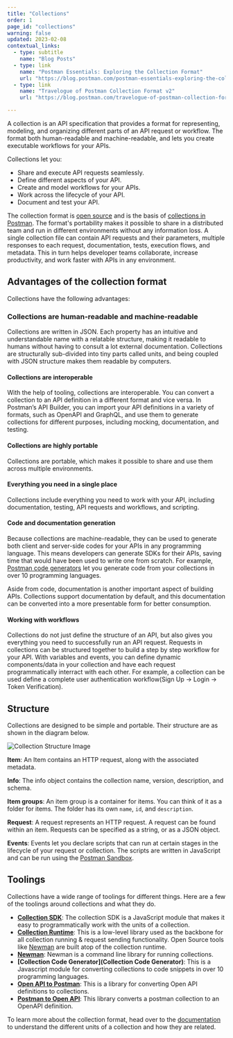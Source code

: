 ```yaml
---
title: "Collections"
order: 1
page_id: "collections"
warning: false
updated: 2023-02-08
contextual_links:
  - type: subtitle
    name: "Blog Posts"
  - type: link
    name: "Postman Essentials: Exploring the Collection Format"
    url: "https://blog.postman.com/postman-essentials-exploring-the-collection-format/"
  - type: link
    name: "Travelogue of Postman Collection Format v2"
    url: "https://blog.postman.com/travelogue-of-postman-collection-format-v2/"

---
```

A collection is an API specification that provides a format for representing, modeling, and organizing different parts of an API request or workflow. The format both human-readable and machine-readable, and lets you create executable workflows for your APIs.

Collections let you:

* Share and execute API requests seamlessly.
* Define different aspects of your API.
* Create and model workflows for your APIs.
* Work across the lifecycle of your API.
* Document and test your API.

The collection format is [open source](https://github.com/postmanlabs/schemas/tree/develop/schemas/draft-07) and is the basis of [collections in Postman](https://www.postman.com/collection/). The format's portability makes it possible to share in a distributed team and run in different environments without any information loss. A single collection file can contain API requests and their parameters, multiple responses to each request, documentation, tests, execution flows, and metadata. This in turn helps developer teams collaborate, increase productivity, and work faster with APIs in any environment.

## Advantages of the collection format

Collections have the following advantages:

### Collections are human-readable and machine-readable

Collections are written in JSON. Each property has an intuitive and understandable name with a relatable structure, making it readable to humans without having to consult a lot external documentation. Collections are structurally sub-divided into tiny parts called units, and being coupled with JSON structure makes them readable by computers.

#### Collections are interoperable

With the help of tooling, collections are interoperable. You can convert a collection to an API definition in a different format and vice versa. In Postman’s API Builder, you can import your API definitions in a variety of formats, such as OpenAPI and GraphQL, and use them to generate collections for different purposes, including mocking, documentation, and testing.

#### Collections are highly portable

Collections are portable, which makes it possible to share and use them across multiple environments.

#### Everything you need in a single place

Collections include everything you need to work with your API, including documentation, testing, API requests and workflows, and scripting.

#### Code and documentation generation

Because collections are machine-readable, they can be used to generate both client and server-side codes for your APIs in any programming language. This means developers can generate SDKs for their APIs, saving time that would have been used to write one from scratch. For example, [Postman code generators](https://github.com/postmanlabs/postman-code-generators) let you generate code from your collections in over 10 programming languages.

Aside from code, documentation is another important aspect of building APIs. Collections support documentation by default, and this documentation can be converted into a more presentable form for better consumption.

#### Working with workflows

Collections do not just define the structure of an API, but also gives you everything you need to successfully run an API request. Requests in collections can be structured together to build a step by step workflow for your API. With variables and events, you can define dynamic components/data in your collection and have each request programmatically interract with each other. For example, a collection can be used define a complete user authentication workflow(Sign Up -> Login -> Token Verification).

## Structure

Collections are designed to be simple and portable. Their structure are as shown in the diagram below.

![Collection Structure Image](https://firebasestorage.googleapis.com/v0/b/collection-format-docs.appspot.com/o/reference-images%2Fcollection%20format%20overview%20(plain)%402x%20(1).jpg?alt=media&token=e9b6dc17-e9a3-4300-8199-8cfd80c375fc)

**Item**: An Item contains an HTTP request, along with the associated metadata.

**Info**: The info object contains the collection name, version, description, and schema.

**Item groups**: An item group is a container for items. You can think of it as a folder for items. The folder has its own `name`, `id`, and `description`.

**Request**: A request represents an HTTP request. A request can be found within an item. Requests can be specified as a string, or as a JSON object.

**Events**: Events let you declare scripts that can run at certain stages in the lifecycle of your request or collection. The scripts are written in JavaScript and can be run using the [Postman Sandbox](https://github.com/postmanlabs/postman-sandbox).

## Toolings

Collections have a wide range of toolings for different things. Here are a few of the toolings around collections and what they do.

* **[Collection SDK](https://github.com/postmanlabs/postman-collection)**: The collection SDK is a JavaScript module that makes it easy to programmatically work with the units of a collection.
* **[Collection Runtime](https://github.com/postmanlabs/postman-runtime)**: This is a low-level library used as the backbone for all collection running & request sending functionality. Open Source tools like [Newman](https://github.com/postmanlabs/newman) are built atop of the collection runtime.
* **[Newman](https://github.com/postmanlabs/newman)**: Newman is a command line library for running collections.
* **[Collection Code Generator](Collection Code Generator)**: This is a Javascript module for converting collections to code snippets in over 10 programming languages.
* **[Open API to Postman](https://github.com/postmanlabs/openapi-to-postman)**: This is a library for converting Open API definitions to collections.
* **[Postman to Open API](https://github.com/kevinswiber/postman2openapi)**: This library converts a postman collection to an OpenAPI definition.

To learn more about the collection format, head over to the [documentation](https://schema.postman.com) to understand the different units of a collection and how they are related.

